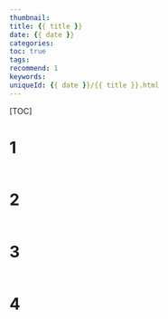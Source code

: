 ```yaml
---
thumbnail:
title: {{ title }}
date: {{ date }}
categories: 
toc: true
tags:
recommend: 1
keywords:
uniqueId: {{ date }}/{{ title }}.html
---
```


[TOC]

<!--more-->



# 1

```python

```

# 2

```python

```


# 3

```python

```


# 4

```python

```


